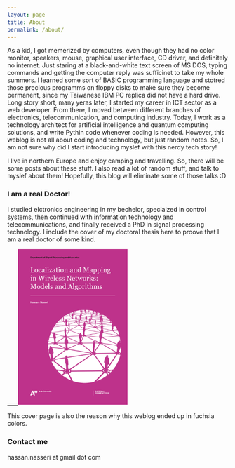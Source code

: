 ```yaml
---
layout: page
title: About
permalink: /about/
---
```


As a kid, I got memerized by computers, even though they had no color monitor, speakers, mouse, graphical user interface, CD driver, and definitely no internet. Just staring at a black-and-white text screen of MS DOS, typing commands and getting the computer reply was sufficinet to take my whole summers. I learned some sort of BASIC programming language and stotred those precious programms on floppy disks to make sure they become permanent, since my Taiwanese IBM PC replica did not have a hard drive. Long story short, many yeras later, I started my career in ICT sector as a web developer. From there, I moved between different branches of electronics, telecommunication, and computing industry. Today, I work as a technology architect for artificial intelligence and quantum computing solutions, and write Pythin code whenever coding is needed. However, this weblog is not all about coding and technology, but just random notes. So, I am not sure why did I start introducing myslef with this nerdy tech story!

I live in northern Europe and enjoy camping and travelling. So, there will be some posts about these stuff. I also read a lot of random stuff, and talk to myslef about them! Hopefully, this blog will eliminate some of those talks :D


### I am a real Doctor!

I studied elctronics engineering in my bechelor, specialzed in control systems, then continued with information technology and telecommunications, and finally received a PhD in signal processing technology. I include the cover of my doctoral thesis here to proove that I am a real doctor of some kind.

<a href="https://aaltodoc.aalto.fi/handle/123456789/30615">
&nbsp;&nbsp;&nbsp;&nbsp;&nbsp;&nbsp;<img src="/images/isbn9789526079141.png" alt="Dissertation cover" width="250" />
</a>

This cover page is also the reason why this weblog ended up in fuchsia colors.

### Contact me

hassan.nasseri at gmail dot com
